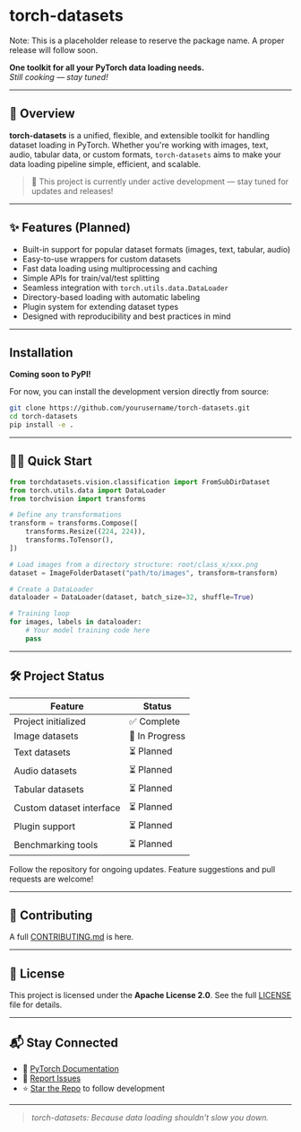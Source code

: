 # torch-datasets

Note: This is a placeholder release to reserve the package name. A proper release will follow soon.

**One toolkit for all your PyTorch data loading needs.**  
_Still cooking — stay tuned!_

---

## 🚀 Overview

**torch-datasets** is a unified, flexible, and extensible toolkit for handling dataset loading in PyTorch. Whether you're working with images, text, audio, tabular data, or custom formats, `torch-datasets` aims to make your data loading pipeline simple, efficient, and scalable.

> 🔧 This project is currently under active development — stay tuned for updates and releases!

---

## ✨ Features (Planned)

- Built-in support for popular dataset formats (images, text, tabular, audio)
- Easy-to-use wrappers for custom datasets
- Fast data loading using multiprocessing and caching
- Simple APIs for train/val/test splitting
- Seamless integration with `torch.utils.data.DataLoader`
- Directory-based loading with automatic labeling
- Plugin system for extending dataset types
- Designed with reproducibility and best practices in mind

---

## Installation

**Coming soon to PyPI!**

For now, you can install the development version directly from source:

```bash
git clone https://github.com/yourusername/torch-datasets.git
cd torch-datasets
pip install -e .
````

---

## 🧑‍💻 Quick Start

```python
from torchdatasets.vision.classification import FromSubDirDataset
from torch.utils.data import DataLoader
from torchvision import transforms

# Define any transformations
transform = transforms.Compose([
    transforms.Resize((224, 224)),
    transforms.ToTensor(),
])

# Load images from a directory structure: root/class_x/xxx.png
dataset = ImageFolderDataset("path/to/images", transform=transform)

# Create a DataLoader
dataloader = DataLoader(dataset, batch_size=32, shuffle=True)

# Training loop
for images, labels in dataloader:
    # Your model training code here
    pass
```

---

## 🛠️ Project Status

| Feature                  | Status         |
| ------------------------ | -------------- |
| Project initialized      | ✅ Complete     |
| Image datasets           | 🚧 In Progress |
| Text datasets            | ⏳ Planned      |
| Audio datasets           | ⏳ Planned      |
| Tabular datasets         | ⏳ Planned      |
| Custom dataset interface | ⏳ Planned      |
| Plugin support           | ⏳ Planned      |
| Benchmarking tools       | ⏳ Planned      |

Follow the repository for ongoing updates. Feature suggestions and pull requests are welcome!

---

## 🤝 Contributing

A full [CONTRIBUTING.md](CONTRIBUTING.md) is here.

---

## 📄 License

This project is licensed under the **Apache License 2.0**.
See the full [LICENSE](LICENSE) file for details.

---

## 📬 Stay Connected

* 📘 [PyTorch Documentation](https://pytorch.org/docs/stable/data.html)
* 🐞 [Report Issues](https://github.com/Shubh-Goyal-07/torch-datasets/issues)
* ⭐ [Star the Repo](https://github.com/Shubh-Goyal-07/torch-datasets) to follow development

---

> *torch-datasets: Because data loading shouldn't slow you down.*
